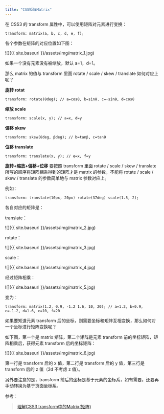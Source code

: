 ```yaml
---
title: "CSS矩阵Matrix"
---
```


在 CSS3 的 transform 属性中，可以使用矩阵对元素进行变换：

```
transform: matrix(a, b, c, d, e, f);
```

各个参数在矩阵的对应位置如下图：

![]({{ site.baseurl }}/assets/img/matrix_1.jpg)

如果一个没有元素没有被缩放，默认 a=1，d=1。

 那么 matrix 的值与 transform 里面 rotate / scale / skew / translate 如何对应上呢？

**旋转 rotat**
```
transform: rotate(θdeg); // a=cosθ, b=sinθ, c=-sinθ, d=cosθ
```

**缩放 scale**
```
transform: scale(x, y); // a=x, d=y
```

**偏移 skew**
```
transform: skew(θdeg, βdeg); // b=tanβ, c=tanθ
```

**位移 translate**
```
transform: translate(x, y); // e=x, f=y
```

**旋转+缩放+偏移+位移**
要按照 transform 里面 rotate / scale / skew / translate 所写的顺序将矩阵相乘得到的矩阵才是 matrix 的参数，不能将 rotate / scale / skew / translate 的参数简单地与 matrix 参数对应上。

例如：

```
transform: translate(10px, 20px) rotate(37deg) scale(1.5, 2);
```

各自对应的矩阵是：

translate：

![]({{ site.baseurl }}/assets/img/matrix_2.jpg)

rotate：

![]({{ site.baseurl }}/assets/img/matrix_3.jpg)

scale：

![]({{ site.baseurl }}/assets/img/matrix_4.jpg)

经过矩阵相乘：

![]({{ site.baseurl }}/assets/img/matrix_5.jpg)

变为：

```
transform: matrix(1.2, 0.9, -1.2 1.6, 10, 20); // a=1.2, b=0.9, c=-1.2, d=1.6, e=10, f=20
```

如果要知道元素 transform 后的坐标，则需要坐标和矩阵互相变换，那么如何对一个坐标进行矩阵变换呢？

如下图，第一个是 matrix 矩阵，第二个矩阵是元素 transform 前的坐标矩阵，矩阵相乘后，获得元素 transform 后的坐标矩阵：

![]({{ site.baseurl }}/assets/img/matrix_6.jpg)

第一行是 transform 后的 x 值，第二行是 transform 后的 y 值，第三行是 transform 后的 z 值（2d 不考虑 z 值）。

另外要注意的是，transform 前后的坐标是基于元素的坐标系，如有需要，还要再手动转换为基于页面坐标系。

参考：

> [理解CSS3 transform中的Matrix(矩阵)](http://www.zhangxinxu.com/wordpress/2012/06/css3-transform-matrix-%E7%9F%A9%E9%98%B5/)  
